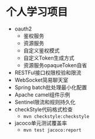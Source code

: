 # 个人学习项目

 - oauth2
    + 鉴权服务
    + 资源服务
    + 自定义鉴权模式
    + 自定义Token生成方式
    + 资源服务opaqueToken自省
 - RESTFul接口权限校验和限流
 - WebSocket简易聊天室
 - Spring batch批处理最小化配置
 - Apache camel组件示例
 - Sentinel限流和规则持久化
 - checkStyle代码格式检查
    +  `mvn checkstyle:checkstyle`
 - jacoco单元测试覆盖率
    +  `mvn test jacoco:report`